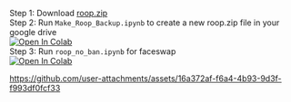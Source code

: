 Step 1:
Download [roop.zip](https://github.com/NeuralFalconYT/roop_colab/raw/main/roop.zip)<br>
Step 2: Run ```Make_Roop_Backup.ipynb``` to create a new roop.zip file in your google drive<br>
[![Open In Colab](https://colab.research.google.com/assets/colab-badge.svg)](https://colab.research.google.com/github/neuralfalconbackup/roop_colab/blob/main/Make_Roop_Backup.ipynb) <br>
Step 3: Run  ```roop_no_ban.ipynb``` for faceswap <br>
[![Open In Colab](https://colab.research.google.com/assets/colab-badge.svg)](https://colab.research.google.com/github/neuralfalconbackup/roop_colab/blob/main/roop_no_ban.ipynb)


https://github.com/user-attachments/assets/16a372af-f6a4-4b93-9d3f-f993df0fcf33


